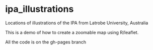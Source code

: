 # ipa_illustrations
Locations of illustrations of the IPA from Latrobe University, Australia

This is a demo of how to create a zoomable map using R/leaflet.

All the code is on the gh-pages branch
